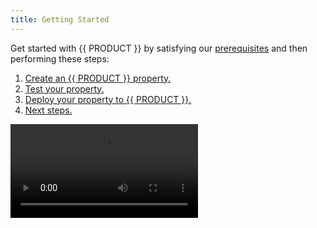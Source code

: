```yaml
---
title: Getting Started
---
```


Get started with {{ PRODUCT }} by satisfying our [prerequisites](#prerequisites) and then performing these steps:

1.  [Create an {{ PRODUCT }} property.](#create-property)
2.  [Test your property.](#testing-locally)
3.  [Deploy your property to {{ PRODUCT }}.](#deploy-property)
4.  [Next steps.](#next-steps)

<Video src="https://youtu.be/kCGBgzkaOJ0" />

## Quick Start {/* quick-start */}

If you already have [Node.js v{{ NODE_VERSION }}](/guides/install_nodejs) and an [{{ PRODUCT }} account](#account-creation), then you can use a single command to:

- Install the {{ PRODUCT }} CLI.
- Create an {{ PRODUCT }} property for your website.
- Deploy a property to {{ PRODUCT }}.

<Callout type="tip">

An alternative approach is to perform each of the above tasks individually.

[Learn more.](#prerequisites)

</Callout>

Run one of the following commands from the root directory of your web application or website:

- **Origin:** Run this command if you have web servers that will serve as the origin.
- **Framework:** Run this command to render your web app within our cloud through {{ PRODUCT_PLATFORM }}.

<Callout type="info">

Replace `<PROPERTY>` with the name for this configuration. If you are also setting `<DOMAIN>`, then you should replace it with your website's domain or IP address.

</Callout>

<SnippetGroup>

```bash tabLabel="Origin"
  npx {{ PACKAGE_NAME }}/cli@{{ PACKAGE_VERSION }} init \
    {{ INIT_ARG_EDGIO_VERSION }} \
  	--name <PROPERTY> \
  	--environment default \
  	--origin <DOMAIN> \
  	--deploy
```

```bash tabLabel="Framework"
  npx {{ PACKAGE_NAME }}/cli@{{ PACKAGE_VERSION }} init \
    {{ INIT_ARG_EDGIO_VERSION }} \
    --name <PROPERTY> \
    --environment default \
    --deploy
```

</SnippetGroup>

You are now ready to optimize and secure the delivery of your website.
[Learn more.](#next-steps)

## Prerequisites {/* prerequisites */}

{{ PRODUCT }} requires:

- [Node.js v{{ NODE_VERSION }}](/guides/install_nodejs)
- npm or yarn package manager

  <Callout type="info">

  npm is installed with Node.js, while yarn requires a separate installation.

  </Callout>

- {{ PRODUCT }} CLI
- {{ PRODUCT }} account

### {{ PRODUCT }} CLI Installation {/* cli-installation */}

Use the [{{ PRODUCT }} CLI](/guides/develop/cli) to build, test, and deploy your website to {{ PRODUCT }}. Install it through either npm or yarn.

<SnippetGroup>

```bash tabLabel="npm"
npm i -g {{ PACKAGE_NAME }}/cli@{{ PACKAGE_VERSION }}
```

```bash tabLabel="Yarn"
yarn global add {{ PACKAGE_NAME }}/cli@{{ PACKAGE_VERSION }}
```

</SnippetGroup>

### {{ PRODUCT }} Account Creation {/* account-creation */}

Signing up for an {{ PRODUCT }} account is free and quick.

1.  [Sign up now by either:]({{ APP_URL }}/signup)

    - Manually creating an account.
      1.  Provide your name, email (user name), and a password. Click **Create Account**.
      2.  Check your email for confirmation instructions. Click **CONFIRM MY ACCOUNT** to load the {{ PRODUCT }} Developer console.
    - Using your existing Github or Google account. You will need to log in to Github or Google and then authorize linking Edgio to your account.

2.  Click **Accept** to accept our terms of service and privacy policy.

## Step 1: Create an {{ PRODUCT }} Property {/* create-property */}

Each website that will run behind {{ PRODUCT }} requires an {{ PRODUCT }} property. A property determines how {{ PRODUCT }} will process your website's traffic.

1.  From the {{ PRODUCT }} Developer console, set the **What is your website's URL?** option to your website's URL and then click **Launch my site**.

    <Callout type="info">

    If you have previously created a site, you will need to click **+ New Site**, provide your website's URL, and then click **Create my site**.

    </Callout>

2.  From the command line or terminal, navigate to a directory where project files will be stored.

    <Callout type="tip">

    If possible, try to use your website's root directory.

    </Callout>

3.  Run one of the following commands:

    - **Origin:** Run this command if you have web servers that will serve as the origin.
    - **Framework:** Run this command to render your web apps within our cloud through {{ PRODUCT_PLATFORM }}.

    <Callout type="info">

    Replace `<PROPERTY>` with the domain defined in step 1. If you are also setting `<DOMAIN>`, then you should replace it with your website's domain or IP address.

    </Callout>

    <SnippetGroup>

    ```bash tabLabel="Origin"
      {{ FULL_CLI_NAME }} init
        {{ INIT_ARG_EDGIO_VERSION }} \
        --name <PROPERTY> \
        --environment production \
        --origin <DOMAIN>
    ```

    ```bash tabLabel="Framework"
      {{ FULL_CLI_NAME }} init
        {{ INIT_ARG_EDGIO_VERSION }} \
        --name <PROPERTY> \
        --environment production
    ```

    </SnippetGroup>

4.  When prompted, confirm the selection of `Use the current directory` by pressing the `ENTER` key.
5.  When prompted, select either the `npm` or `yarn` package manager and then press the `ENTER` key.

## Step 2: Testing Locally {/* testing-locally */}

You may run {{ PRODUCT }} in local development mode to preview your website on your local machine prior to deployment. Local development mode allows for rapid development by allowing you to quickly test changes prior to deployment.

1.  From the command line or terminal, type `{{ FULL_CLI_NAME }} dev`.
2.  Preview your website by loading `https://127.0.0.1:3000` from within your preferred web browser.

## Step 3: Deploying Your Property {/* deploy-property */}

Run the following command from your property's root directory to deploy it to {{ PRODUCT }}:

```bash
{{ FULL_CLI_NAME }} deploy
```

## Next Steps {/* next-steps */}

Once you have successfully deployed your property to {{ PRODUCT }}, our CLI provides the following URLs:

- **{{ PRODUCT }} Developer Console:** View detailed information about this deployment, including its edge link and permalink, from within the {{ PORTAL }}.
- **Permalink:** Preview your website behind {{ PRODUCT }} without edge caching. Bypassing our cache will affect performance.

- **Edge:** Preview your website behind {{ PRODUCT }} and gain performance insights through our [DevTools](/guides/performance/observability/devtools).

You are now ready to set up:

- [Performance.](/guides/performance/getting_started) Learn how to:
  - Optimize website performance through our CDN-as-code approach to [caching](/guides/performance/getting_started#configure-caching), [routing](/guides/performance/cdn_as_code) your content, and [predictive prefetching](/guides/performance/prefetching).
  - Gain performance insights through which you can fine-tune your configuration through our [Observability](/guides/performance/observability/real_user_monitoring) solution.
  - Speed up development by quickly iterating through different variations of your site through our [Traffic Splitting](/guides/performance/traffic_splitting) solution.
- [Security.](/guides/security) We automatically provide distributed denial-of-service (DDOS) protection to traffic that runs behind {{ PRODUCT }}. Apply additional protection to your web applications and APIs through our Web Application Firewall solution. {{ ACCOUNT_UPGRADE }}
- [Sites.](/guides/sites_frameworks/getting_started) If you are currently using a JavaScript framework, then you can improve your website's performance by using our serverless workers to quickly render server-side content in a scalable manner.
